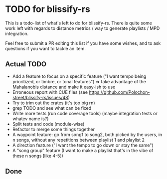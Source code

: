 # TODO for blissify-rs

This is a todo-list of what's left to do for blissify-rs.
There is quite some work left with regards to distance metrics / way to generate
playlists / MPD integration.

Feel free to submit a PR editing this list if you have some wishes, and to
ask questions if you want to tackle an item.

## Actual TODO

- Add a feature to focus on a specific feature ("I want tempo being prioritized, or timbre, or tonal features")
  => take advantage of the Mahalanobis distance and make it easy-ish to use
- Erroneous report with CUE files (see https://github.com/Polochon-street/blissify-rs/issues/48)
- Try to trim out the crates (it's too big rn)
- grep TODO and see what can be fixed
- Write more tests (run code coverage tools) (maybe integration tests or whatev name is?)
- Split tests and code (module-wise)
- Refactor to merge some things together
- A waypoint feature: go from song1 to song2, both picked by the users, in n songs, without any repetitions between playlist 1 and playlist 2
- A direction feature ("I want the tempo to go down or stay the same")
- A "song group" feature (I want to make a playlist that's in the vibe of these n songs [like 4-5])

## Done
